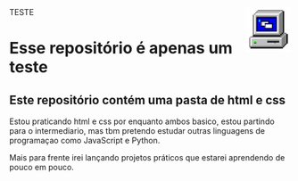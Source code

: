 <!DOCTYPE html>
<html>
<head
<title> TESTE
<img align = "right" alt = "GIF" src = "https://github.com/deut-erium/deut-erium/blob/master/assets/computer.gif?raw=1" width = "80vw" />
</head>
<body>
<h1>Esse repositório é apenas um teste</h1>
 <h2> Este repositório contém uma pasta de html e css</h2>
<p>Estou praticando html e css por enquanto ambos basico, estou partindo para o intermediario, mas tbm pretendo estudar outras linguagens de programaçao como JavaScript e Python.</p>
<p>Mais para frente irei lançando projetos práticos que estarei aprendendo de pouco em pouco.</p>
